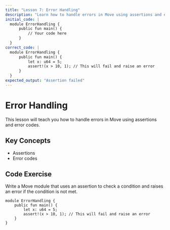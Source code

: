 ```yaml
---
title: "Lesson 7: Error Handling"
description: "Learn how to handle errors in Move using assertions and error codes."
initial_code: |
  module ErrorHandling {
      public fun main() {
          // Your code here
      }
  }
correct_code: |
  module ErrorHandling {
      public fun main() {
          let x: u64 = 5;
          assert!(x > 10, 1); // This will fail and raise an error
      }
  }
expected_output: "Assertion failed"
---
```


# Error Handling

This lesson will teach you how to handle errors in Move using assertions and error codes.

## Key Concepts

- Assertions
- Error codes

## Code Exercise

Write a Move module that uses an assertion to check a condition and raises an error if the condition is not met.

```move
module ErrorHandling {
    public fun main() {
        let x: u64 = 5;
        assert!(x > 10, 1); // This will fail and raise an error
    }
}
